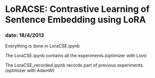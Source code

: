 # LoRACSE: Contrastive Learning of Sentence Embedding using LoRA

### date: 18/4/2013

Everything is done in LoraCSE.ipynb

The LoraCSE.ipynb contains all the experiments.(optimizer with Lion)

The LoraCSE_recorded.ipynb records part of previous experiments.(optimizer with AdamW)
